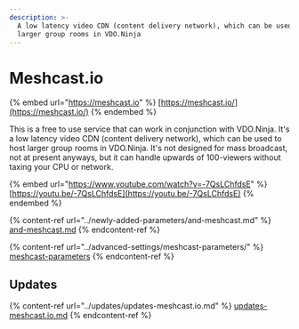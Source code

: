 ```yaml
---
description: >-
  A low latency video CDN (content delivery network), which can be used to host
  larger group rooms in VDO.Ninja
---
```


# Meshcast.io

{% embed url="https://meshcast.io" %}
[https://meshcast.io/](https://meshcast.io/)
{% endembed %}

This is a free to use service that can work in conjunction with VDO.Ninja. It's a low latency video CDN (content delivery network), which can be used to host larger group rooms in VDO.Ninja. It's not designed for mass broadcast, not at present anyways, but it can handle upwards of 100-viewers without taxing your CPU or network.

{% embed url="https://www.youtube.com/watch?v=-7QsLChfdsE" %}
[https://youtu.be/-7QsLChfdsE](https://youtu.be/-7QsLChfdsE)
{% endembed %}

{% content-ref url="../newly-added-parameters/and-meshcast.md" %}
[and-meshcast.md](../newly-added-parameters/and-meshcast.md)
{% endcontent-ref %}

{% content-ref url="../advanced-settings/meshcast-parameters/" %}
[meshcast-parameters](../advanced-settings/meshcast-parameters/)
{% endcontent-ref %}

## Updates

{% content-ref url="../updates/updates-meshcast.io.md" %}
[updates-meshcast.io.md](../updates/updates-meshcast.io.md)
{% endcontent-ref %}
